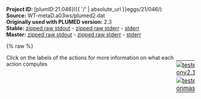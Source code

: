 **Project ID:** [plumID:21.046]({{ '/' | absolute_url }}eggs/21/046/)  
**Source:** WT-metaD.a03ws/plumed2.dat  
**Originally used with PLUMED version:** 2.3  
**Stable:** [zipped raw stdout](plumed2.dat.plumed.stdout.txt.zip) - [zipped raw stderr](plumed2.dat.plumed.stderr.txt.zip) - [stderr](plumed2.dat.plumed.stderr)  
**Master:** [zipped raw stdout](plumed2.dat.plumed_master.stdout.txt.zip) - [zipped raw stderr](plumed2.dat.plumed_master.stderr.txt.zip) - [stderr](plumed2.dat.plumed_master.stderr)  

{% raw %}
<div style="width: 100%; float:left">
<div style="width: 90%; float:left" id="value_details_data/WT-metaD.a03ws/plumed2.dat"> Click on the labels of the actions for more information on what each action computes </div>
<div style="width: 10%; float:left"><table><tr><td style="padding:1px"><a href="plumed2.dat.plumed.stderr"><img src="https://img.shields.io/badge/v2.10-passing-green.svg" alt="tested onv2.10" /></a></td></tr><tr><td style="padding:1px"><a href="plumed2.dat.plumed_master.stderr"><img src="https://img.shields.io/badge/master-passing-green.svg" alt="tested onmaster" /></a></td></tr></table></div></div>
<pre style="width=97%;">
<span class="plumedtooltip" style="color:green">WHOLEMOLECULES<span class="right">This action is used to rebuild molecules that can become split by the periodic boundary conditions. <a href="https://www.plumed.org/doc-master/user-doc/html/_w_h_o_l_e_m_o_l_e_c_u_l_e_s.html" style="color:green">More details</a><i></i></span></span> <span class="plumedtooltip">ENTITY0<span class="right">the atoms that make up a molecule that you wish to align<i></i></span></span>=5,12,24,43,54,61,78,89,100,119,131,142,157,183,195,205,219,230,241,248,258,277,284,295,307,326,333,345,355,372,383,398,413,425,442,461,478,488,498,514,528,545,556,575,590,604,620,644,658,670,689,711,725,740,747,769

<span style="display:none;" id="data/WT-metaD.a03ws/plumed2.dat">The WHOLEMOLECULES action with label <b></b> calculates something</span><b name="data/WT-metaD.a03ws/plumed2.datall" onclick='showPath("data/WT-metaD.a03ws/plumed2.dat","data/WT-metaD.a03ws/plumed2.datall","data/WT-metaD.a03ws/plumed2.datall","violet")'>all</b><span style="display:none;" id="data/WT-metaD.a03ws/plumed2.datall">The GROUP action with label <b>all</b> calculates the following quantities:<table  align="center" frame="void" width="95%" cellpadding="5%"><tr><td width="5%"><b> Quantity </b>  </td><td width="5%"><b> Type </b>  </td><td><b> Description </b> </td></tr><tr><td width="5%">all</td><td width="5%"><font color="violet">atoms</font></td><td>indices of atoms specified in GROUP</td></tr></table></span>:  <span class="plumedtooltip" style="color:green">GROUP<span class="right">Define a group of atoms so that a particular list of atoms can be referenced with a single label in definitions of CVs or virtual atoms. <a href="https://www.plumed.org/doc-master/user-doc/html/_g_r_o_u_p.html" style="color:green">More details</a><i></i></span></span>     <span class="plumedtooltip">ATOMS<span class="right">the numerical indexes for the set of atoms in the group<i></i></span></span>=5,12,24,43,54,61,78,89,100,119,131,142,157,183,195,205,219,230,241,248,258,277,284,295,307,326,333,345,355,372,383,398,413,425,442,461,478,488,498,514,528,545,556,575,590,604,620,644,658,670,689,711,725,740,747,769

<b name="data/WT-metaD.a03ws/plumed2.datrg" onclick='showPath("data/WT-metaD.a03ws/plumed2.dat","data/WT-metaD.a03ws/plumed2.datrg","data/WT-metaD.a03ws/plumed2.datrg","black")'>rg</b><span style="display:none;" id="data/WT-metaD.a03ws/plumed2.datrg">The GYRATION action with label <b>rg</b> calculates the following quantities:<table  align="center" frame="void" width="95%" cellpadding="5%"><tr><td width="5%"><b> Quantity </b>  </td><td width="5%"><b> Type </b>  </td><td><b> Description </b> </td></tr><tr><td width="5%">rg</td><td width="5%"><font color="black">scalar</font></td><td>the radius of gyration</td></tr></table></span>:   <span class="plumedtooltip" style="color:green">GYRATION<span class="right">Calculate the radius of gyration, or other properties related to it. <a href="https://www.plumed.org/doc-master/user-doc/html/_g_y_r_a_t_i_o_n.html" style="color:green">More details</a><i></i></span></span>  <span class="plumedtooltip">ATOMS<span class="right">the group of atoms that you are calculating the Gyration Tensor for<i></i></span></span>=<b name="data/WT-metaD.a03ws/plumed2.datall">all</b>
<span class="plumedtooltip" style="color:green">UPPER_WALLS<span class="right">Defines a wall for the value of one or more collective variables, <a href="https://www.plumed.org/doc-master/user-doc/html/_u_p_p_e_r__w_a_l_l_s.html" style="color:green">More details</a><i></i></span></span> <span class="plumedtooltip">ARG<span class="right">the arguments on which the bias is acting<i></i></span></span>=<b name="data/WT-metaD.a03ws/plumed2.datrg">rg</b> <span class="plumedtooltip">AT<span class="right">the positions of the wall<i></i></span></span>=3.5 <span class="plumedtooltip">KAPPA<span class="right">the force constant for the wall<i></i></span></span>=1000.0 <span class="plumedtooltip">LABEL<span class="right">a label for the action so that its output can be referenced in the input to other actions<i></i></span></span>=<b name="data/WT-metaD.a03ws/plumed2.datuwall" onclick='showPath("data/WT-metaD.a03ws/plumed2.dat","data/WT-metaD.a03ws/plumed2.datuwall","data/WT-metaD.a03ws/plumed2.datuwall","black")'>uwall</b><span style="display:none;" id="data/WT-metaD.a03ws/plumed2.datuwall">The UPPER_WALLS action with label <b>uwall</b> calculates the following quantities:<table  align="center" frame="void" width="95%" cellpadding="5%"><tr><td width="5%"><b> Quantity </b>  </td><td width="5%"><b> Type </b>  </td><td><b> Description </b> </td></tr><tr><td width="5%">uwall.bias</td><td width="5%"><font color="black">scalar</font></td><td>the instantaneous value of the bias potential</td></tr><tr><td width="5%">uwall.force2</td><td width="5%"><font color="black">scalar</font></td><td>the instantaneous value of the squared force due to this bias potential</td></tr></table></span>
<span class="plumedtooltip" style="color:green">LOWER_WALLS<span class="right">Defines a wall for the value of one or more collective variables, <a href="https://www.plumed.org/doc-master/user-doc/html/_l_o_w_e_r__w_a_l_l_s.html" style="color:green">More details</a><i></i></span></span> <span class="plumedtooltip">ARG<span class="right">the arguments on which the bias is acting<i></i></span></span>=<b name="data/WT-metaD.a03ws/plumed2.datrg">rg</b> <span class="plumedtooltip">AT<span class="right">the positions of the wall<i></i></span></span>=0.8 <span class="plumedtooltip">KAPPA<span class="right">the force constant for the wall<i></i></span></span>=1000.0 <span class="plumedtooltip">LABEL<span class="right">a label for the action so that its output can be referenced in the input to other actions<i></i></span></span>=<b name="data/WT-metaD.a03ws/plumed2.datlwall" onclick='showPath("data/WT-metaD.a03ws/plumed2.dat","data/WT-metaD.a03ws/plumed2.datlwall","data/WT-metaD.a03ws/plumed2.datlwall","black")'>lwall</b><span style="display:none;" id="data/WT-metaD.a03ws/plumed2.datlwall">The LOWER_WALLS action with label <b>lwall</b> calculates the following quantities:<table  align="center" frame="void" width="95%" cellpadding="5%"><tr><td width="5%"><b> Quantity </b>  </td><td width="5%"><b> Type </b>  </td><td><b> Description </b> </td></tr><tr><td width="5%">lwall.bias</td><td width="5%"><font color="black">scalar</font></td><td>the instantaneous value of the bias potential</td></tr><tr><td width="5%">lwall.force2</td><td width="5%"><font color="black">scalar</font></td><td>the instantaneous value of the squared force due to this bias potential</td></tr></table></span>
<br/><span id="data/WT-metaD.a03ws/plumed2.datab_short"><span class="plumedtooltip" style="color:green">ALPHABETA<span class="right">Calculate the alpha beta CV This action is <a class="toggler" href='javascript:;' onclick='toggleDisplay("data/WT-metaD.a03ws/plumed2.datab");'>a shortcut</a>. <a href="https://www.plumed.org/doc-master/user-doc/html/_a_l_p_h_a_b_e_t_a.html">More details</a><i></i></span></span> ...
<span class="plumedtooltip">ATOMS1<span class="right">the atoms involved for each of the torsions you wish to calculate<i></i></span></span>=1,5,8,10    <span class="plumedtooltip">REFERENCE<span class="right">the reference values for each of the torsional angles<i></i></span></span>=-0.78540
<span class="plumedtooltip">ATOMS2<span class="right">the atoms involved for each of the torsions you wish to calculate<i></i></span></span>=10,12,20,22
<span class="plumedtooltip">ATOMS3<span class="right">the atoms involved for each of the torsions you wish to calculate<i></i></span></span>=22,24,39,41
<span class="plumedtooltip">ATOMS4<span class="right">the atoms involved for each of the torsions you wish to calculate<i></i></span></span>=41,43,50,52
<span class="plumedtooltip">ATOMS5<span class="right">the atoms involved for each of the torsions you wish to calculate<i></i></span></span>=52,54,57,59
<span class="plumedtooltip">ATOMS6<span class="right">the atoms involved for each of the torsions you wish to calculate<i></i></span></span>=59,61,74,76
<span class="plumedtooltip">ATOMS7<span class="right">the atoms involved for each of the torsions you wish to calculate<i></i></span></span>=76,78,85,87
<span class="plumedtooltip">ATOMS8<span class="right">the atoms involved for each of the torsions you wish to calculate<i></i></span></span>=87,89,96,98
<span class="plumedtooltip">ATOMS9<span class="right">the atoms involved for each of the torsions you wish to calculate<i></i></span></span>=98,100,113,115
<span class="plumedtooltip">ATOMS10<span class="right">the atoms involved for each of the torsions you wish to calculate<i></i></span></span>=115,119,127,129
<span class="plumedtooltip">ATOMS11<span class="right">the atoms involved for each of the torsions you wish to calculate<i></i></span></span>=129,131,138,140
<span class="plumedtooltip">ATOMS12<span class="right">the atoms involved for each of the torsions you wish to calculate<i></i></span></span>=140,142,153,155
<span class="plumedtooltip">ATOMS13<span class="right">the atoms involved for each of the torsions you wish to calculate<i></i></span></span>=155,157,177,179
<span class="plumedtooltip">ATOMS14<span class="right">the atoms involved for each of the torsions you wish to calculate<i></i></span></span>=179,183,191,193
<span class="plumedtooltip">ATOMS15<span class="right">the atoms involved for each of the torsions you wish to calculate<i></i></span></span>=193,195,201,203
<span class="plumedtooltip">ATOMS16<span class="right">the atoms involved for each of the torsions you wish to calculate<i></i></span></span>=203,205,215,217
<span class="plumedtooltip">ATOMS17<span class="right">the atoms involved for each of the torsions you wish to calculate<i></i></span></span>=217,219,226,228
<span class="plumedtooltip">ATOMS18<span class="right">the atoms involved for each of the torsions you wish to calculate<i></i></span></span>=228,230,237,239
<span class="plumedtooltip">ATOMS19<span class="right">the atoms involved for each of the torsions you wish to calculate<i></i></span></span>=239,241,244,246
<span class="plumedtooltip">ATOMS20<span class="right">the atoms involved for each of the torsions you wish to calculate<i></i></span></span>=246,248,254,256
<span class="plumedtooltip">ATOMS21<span class="right">the atoms involved for each of the torsions you wish to calculate<i></i></span></span>=256,258,273,275
<span class="plumedtooltip">ATOMS22<span class="right">the atoms involved for each of the torsions you wish to calculate<i></i></span></span>=275,277,280,282
<span class="plumedtooltip">ATOMS23<span class="right">the atoms involved for each of the torsions you wish to calculate<i></i></span></span>=282,284,291,293
<span class="plumedtooltip">ATOMS24<span class="right">the atoms involved for each of the torsions you wish to calculate<i></i></span></span>=293,295,303,305
<span class="plumedtooltip">ATOMS25<span class="right">the atoms involved for each of the torsions you wish to calculate<i></i></span></span>=305,307,322,324
<span class="plumedtooltip">ATOMS26<span class="right">the atoms involved for each of the torsions you wish to calculate<i></i></span></span>=324,326,329,331
<span class="plumedtooltip">ATOMS27<span class="right">the atoms involved for each of the torsions you wish to calculate<i></i></span></span>=331,333,341,343
<span class="plumedtooltip">ATOMS28<span class="right">the atoms involved for each of the torsions you wish to calculate<i></i></span></span>=343,345,351,353
<span class="plumedtooltip">ATOMS29<span class="right">the atoms involved for each of the torsions you wish to calculate<i></i></span></span>=353,355,368,370
<span class="plumedtooltip">ATOMS30<span class="right">the atoms involved for each of the torsions you wish to calculate<i></i></span></span>=370,372,379,381
<span class="plumedtooltip">ATOMS31<span class="right">the atoms involved for each of the torsions you wish to calculate<i></i></span></span>=381,383,394,396
<span class="plumedtooltip">ATOMS32<span class="right">the atoms involved for each of the torsions you wish to calculate<i></i></span></span>=396,398,409,411
<span class="plumedtooltip">ATOMS33<span class="right">the atoms involved for each of the torsions you wish to calculate<i></i></span></span>=411,413,421,423
<span class="plumedtooltip">ATOMS34<span class="right">the atoms involved for each of the torsions you wish to calculate<i></i></span></span>=423,425,438,440
<span class="plumedtooltip">ATOMS35<span class="right">the atoms involved for each of the torsions you wish to calculate<i></i></span></span>=440,442,457,459
<span class="plumedtooltip">ATOMS36<span class="right">the atoms involved for each of the torsions you wish to calculate<i></i></span></span>=459,461,474,476
<span class="plumedtooltip">ATOMS37<span class="right">the atoms involved for each of the torsions you wish to calculate<i></i></span></span>=476,478,484,486
<span class="plumedtooltip">ATOMS38<span class="right">the atoms involved for each of the torsions you wish to calculate<i></i></span></span>=486,488,494,496
<span class="plumedtooltip">ATOMS39<span class="right">the atoms involved for each of the torsions you wish to calculate<i></i></span></span>=496,498,510,512
<span class="plumedtooltip">ATOMS40<span class="right">the atoms involved for each of the torsions you wish to calculate<i></i></span></span>=512,514,524,526
<span class="plumedtooltip">ATOMS41<span class="right">the atoms involved for each of the torsions you wish to calculate<i></i></span></span>=526,528,541,543
<span class="plumedtooltip">ATOMS42<span class="right">the atoms involved for each of the torsions you wish to calculate<i></i></span></span>=543,545,552,554
<span class="plumedtooltip">ATOMS43<span class="right">the atoms involved for each of the torsions you wish to calculate<i></i></span></span>=554,556,571,573
<span class="plumedtooltip">ATOMS44<span class="right">the atoms involved for each of the torsions you wish to calculate<i></i></span></span>=573,575,586,588
<span class="plumedtooltip">ATOMS45<span class="right">the atoms involved for each of the torsions you wish to calculate<i></i></span></span>=588,590,600,602
<span class="plumedtooltip">ATOMS46<span class="right">the atoms involved for each of the torsions you wish to calculate<i></i></span></span>=602,604,616,618
<span class="plumedtooltip">ATOMS47<span class="right">the atoms involved for each of the torsions you wish to calculate<i></i></span></span>=618,620,640,642
<span class="plumedtooltip">ATOMS48<span class="right">the atoms involved for each of the torsions you wish to calculate<i></i></span></span>=642,644,654,656
<span class="plumedtooltip">ATOMS49<span class="right">the atoms involved for each of the torsions you wish to calculate<i></i></span></span>=656,658,666,668
<span class="plumedtooltip">ATOMS50<span class="right">the atoms involved for each of the torsions you wish to calculate<i></i></span></span>=668,670,685,687
<span class="plumedtooltip">ATOMS51<span class="right">the atoms involved for each of the torsions you wish to calculate<i></i></span></span>=687,689,707,709
<span class="plumedtooltip">ATOMS52<span class="right">the atoms involved for each of the torsions you wish to calculate<i></i></span></span>=709,711,721,723
<span class="plumedtooltip">ATOMS53<span class="right">the atoms involved for each of the torsions you wish to calculate<i></i></span></span>=723,725,736,738
<span class="plumedtooltip">ATOMS54<span class="right">the atoms involved for each of the torsions you wish to calculate<i></i></span></span>=738,740,743,745
<span class="plumedtooltip">ATOMS55<span class="right">the atoms involved for each of the torsions you wish to calculate<i></i></span></span>=745,747,765,767
 <span class="plumedtooltip">LABEL<span class="right">a label for the action so that its output can be referenced in the input to other actions<i></i></span></span>=<b name="data/WT-metaD.a03ws/plumed2.datab" onclick='showPath("data/WT-metaD.a03ws/plumed2.dat","data/WT-metaD.a03ws/plumed2.datab","data/WT-metaD.a03ws/plumed2.datab_shortcut","black")'>ab</b><span style="display:none;" id="data/WT-metaD.a03ws/plumed2.datab_shortcut">The ALPHABETA action with label <b>ab</b> calculates the following quantities:<table  align="center" frame="void" width="95%" cellpadding="5%"><tr><td width="5%"><b> Quantity </b>  </td><td width="5%"><b> Type </b>  </td><td><b> Description </b> </td></tr><tr><td width="5%">ab</td><td width="5%"><font color="black">scalar</font></td><td>the alpha beta CV</td></tr></table></span>
... ALPHABETA
</span><span id="data/WT-metaD.a03ws/plumed2.datab_long" style="display:none;"><span style="color:blue" class="comment"># PLUMED interprets the command:
</span><span class="toggler" style="color:red" onclick='toggleDisplay("data/WT-metaD.a03ws/plumed2.datab")'># ALPHABETA ...</span>
<span style="color:blue" class="comment"># ATOMS1=1,5,8,10    REFERENCE=-0.78540</span>
<span style="color:blue" class="comment"># ATOMS2=10,12,20,22</span>
<span style="color:blue" class="comment"># ATOMS3=22,24,39,41</span>
<span style="color:blue" class="comment"># ATOMS4=41,43,50,52</span>
<span style="color:blue" class="comment"># ATOMS5=52,54,57,59</span>
<span style="color:blue" class="comment"># ATOMS6=59,61,74,76</span>
<span style="color:blue" class="comment"># ATOMS7=76,78,85,87</span>
<span style="color:blue" class="comment"># ATOMS8=87,89,96,98</span>
<span style="color:blue" class="comment"># ATOMS9=98,100,113,115</span>
<span style="color:blue" class="comment"># ATOMS10=115,119,127,129</span>
<span style="color:blue" class="comment"># ATOMS11=129,131,138,140</span>
<span style="color:blue" class="comment"># ATOMS12=140,142,153,155</span>
<span style="color:blue" class="comment"># ATOMS13=155,157,177,179</span>
<span style="color:blue" class="comment"># ATOMS14=179,183,191,193</span>
<span style="color:blue" class="comment"># ATOMS15=193,195,201,203</span>
<span style="color:blue" class="comment"># ATOMS16=203,205,215,217</span>
<span style="color:blue" class="comment"># ATOMS17=217,219,226,228</span>
<span style="color:blue" class="comment"># ATOMS18=228,230,237,239</span>
<span style="color:blue" class="comment"># ATOMS19=239,241,244,246</span>
<span style="color:blue" class="comment"># ATOMS20=246,248,254,256</span>
<span style="color:blue" class="comment"># ATOMS21=256,258,273,275</span>
<span style="color:blue" class="comment"># ATOMS22=275,277,280,282</span>
<span style="color:blue" class="comment"># ATOMS23=282,284,291,293</span>
<span style="color:blue" class="comment"># ATOMS24=293,295,303,305</span>
<span style="color:blue" class="comment"># ATOMS25=305,307,322,324</span>
<span style="color:blue" class="comment"># ATOMS26=324,326,329,331</span>
<span style="color:blue" class="comment"># ATOMS27=331,333,341,343</span>
<span style="color:blue" class="comment"># ATOMS28=343,345,351,353</span>
<span style="color:blue" class="comment"># ATOMS29=353,355,368,370</span>
<span style="color:blue" class="comment"># ATOMS30=370,372,379,381</span>
<span style="color:blue" class="comment"># ATOMS31=381,383,394,396</span>
<span style="color:blue" class="comment"># ATOMS32=396,398,409,411</span>
<span style="color:blue" class="comment"># ATOMS33=411,413,421,423</span>
<span style="color:blue" class="comment"># ATOMS34=423,425,438,440</span>
<span style="color:blue" class="comment"># ATOMS35=440,442,457,459</span>
<span style="color:blue" class="comment"># ATOMS36=459,461,474,476</span>
<span style="color:blue" class="comment"># ATOMS37=476,478,484,486</span>
<span style="color:blue" class="comment"># ATOMS38=486,488,494,496</span>
<span style="color:blue" class="comment"># ATOMS39=496,498,510,512</span>
<span style="color:blue" class="comment"># ATOMS40=512,514,524,526</span>
<span style="color:blue" class="comment"># ATOMS41=526,528,541,543</span>
<span style="color:blue" class="comment"># ATOMS42=543,545,552,554</span>
<span style="color:blue" class="comment"># ATOMS43=554,556,571,573</span>
<span style="color:blue" class="comment"># ATOMS44=573,575,586,588</span>
<span style="color:blue" class="comment"># ATOMS45=588,590,600,602</span>
<span style="color:blue" class="comment"># ATOMS46=602,604,616,618</span>
<span style="color:blue" class="comment"># ATOMS47=618,620,640,642</span>
<span style="color:blue" class="comment"># ATOMS48=642,644,654,656</span>
<span style="color:blue" class="comment"># ATOMS49=656,658,666,668</span>
<span style="color:blue" class="comment"># ATOMS50=668,670,685,687</span>
<span style="color:blue" class="comment"># ATOMS51=687,689,707,709</span>
<span style="color:blue" class="comment"># ATOMS52=709,711,721,723</span>
<span style="color:blue" class="comment"># ATOMS53=723,725,736,738</span>
<span style="color:blue" class="comment"># ATOMS54=738,740,743,745</span>
<span style="color:blue" class="comment"># ATOMS55=745,747,765,767</span>
<span style="color:blue" class="comment">#  LABEL=ab</span>
<span style="color:blue" class="comment"># ... ALPHABETA</span>
<span style="color:blue" class="comment"># as follows (Click the red comment above to revert to the short version of the input):</span>
<b name="data/WT-metaD.a03ws/plumed2.datab_torsions" onclick='showPath("data/WT-metaD.a03ws/plumed2.dat","data/WT-metaD.a03ws/plumed2.datab_torsions","data/WT-metaD.a03ws/plumed2.datab_torsions","blue")'>ab_torsions</b><span style="display:none;" id="data/WT-metaD.a03ws/plumed2.datab_torsions">The TORSION action with label <b>ab_torsions</b> calculates the following quantities:<table  align="center" frame="void" width="95%" cellpadding="5%"><tr><td width="5%"><b> Quantity </b>  </td><td width="5%"><b> Type </b>  </td><td><b> Description </b> </td></tr><tr><td width="5%">ab_torsions</td><td width="5%"><font color="blue">vector</font></td><td>the TORSION for each set of specified atoms</td></tr></table></span>: <span class="plumedtooltip" style="color:green">TORSION<span class="right">Calculate a torsional angle. <a href="https://www.plumed.org/doc-master/user-doc/html/_t_o_r_s_i_o_n.html" style="color:green">More details</a><i></i></span></span> <span class="plumedtooltip">ATOMS1<span class="right">the four atoms involved in the torsional angle<i></i></span></span>=1,5,8,10 <span class="plumedtooltip">ATOMS2<span class="right">the four atoms involved in the torsional angle<i></i></span></span>=10,12,20,22 <span class="plumedtooltip">ATOMS3<span class="right">the four atoms involved in the torsional angle<i></i></span></span>=22,24,39,41 <span class="plumedtooltip">ATOMS4<span class="right">the four atoms involved in the torsional angle<i></i></span></span>=41,43,50,52 <span class="plumedtooltip">ATOMS5<span class="right">the four atoms involved in the torsional angle<i></i></span></span>=52,54,57,59     <span style="color:blue" class="comment"># Action input conctinues with 50 further ATOMSn keywords, </span>
<b name="data/WT-metaD.a03ws/plumed2.datab_ref" onclick='showPath("data/WT-metaD.a03ws/plumed2.dat","data/WT-metaD.a03ws/plumed2.datab_ref","data/WT-metaD.a03ws/plumed2.datab_ref","blue")'>ab_ref</b><span style="display:none;" id="data/WT-metaD.a03ws/plumed2.datab_ref">The CONSTANT action with label <b>ab_ref</b> calculates the following quantities:<table  align="center" frame="void" width="95%" cellpadding="5%"><tr><td width="5%"><b> Quantity </b>  </td><td width="5%"><b> Type </b>  </td><td><b> Description </b> </td></tr><tr><td width="5%">ab_ref</td><td width="5%"><font color="blue">vector</font></td><td>the constant value that was read from the plumed input</td></tr></table></span>: <span class="plumedtooltip" style="color:green">CONSTANT<span class="right">Create a constant value that can be passed to actions <a href="https://www.plumed.org/doc-master/user-doc/html/_c_o_n_s_t_a_n_t.html" style="color:green">More details</a><i></i></span></span> <span class="plumedtooltip">VALUES<span class="right">the numbers that are in your constant value<i></i></span></span>=-0.78540,-0.78540,-0.78540,-0.78540,-0.78540,-0.78540,-0.78540,-0.78540,-0.78540,-0.78540,-0.78540,-0.78540,-0.78540,-0.78540,-0.78540,-0.78540,-0.78540,-0.78540,-0.78540,-0.78540,-0.78540,-0.78540,-0.78540,-0.78540,-0.78540,-0.78540,-0.78540,-0.78540,-0.78540,-0.78540,-0.78540,-0.78540,-0.78540,-0.78540,-0.78540,-0.78540,-0.78540,-0.78540,-0.78540,-0.78540,-0.78540,-0.78540,-0.78540,-0.78540,-0.78540,-0.78540,-0.78540,-0.78540,-0.78540,-0.78540,-0.78540,-0.78540,-0.78540,-0.78540,-0.78540
<b name="data/WT-metaD.a03ws/plumed2.datab_coeff" onclick='showPath("data/WT-metaD.a03ws/plumed2.dat","data/WT-metaD.a03ws/plumed2.datab_coeff","data/WT-metaD.a03ws/plumed2.datab_coeff","blue")'>ab_coeff</b><span style="display:none;" id="data/WT-metaD.a03ws/plumed2.datab_coeff">The CONSTANT action with label <b>ab_coeff</b> calculates the following quantities:<table  align="center" frame="void" width="95%" cellpadding="5%"><tr><td width="5%"><b> Quantity </b>  </td><td width="5%"><b> Type </b>  </td><td><b> Description </b> </td></tr><tr><td width="5%">ab_coeff</td><td width="5%"><font color="blue">vector</font></td><td>the constant value that was read from the plumed input</td></tr></table></span>: <span class="plumedtooltip" style="color:green">CONSTANT<span class="right">Create a constant value that can be passed to actions <a href="https://www.plumed.org/doc-master/user-doc/html/_c_o_n_s_t_a_n_t.html" style="color:green">More details</a><i></i></span></span> <span class="plumedtooltip">VALUES<span class="right">the numbers that are in your constant value<i></i></span></span>=1,1,1,1,1,1,1,1,1,1,1,1,1,1,1,1,1,1,1,1,1,1,1,1,1,1,1,1,1,1,1,1,1,1,1,1,1,1,1,1,1,1,1,1,1,1,1,1,1,1,1,1,1,1,1
<b name="data/WT-metaD.a03ws/plumed2.datab_comb" onclick='showPath("data/WT-metaD.a03ws/plumed2.dat","data/WT-metaD.a03ws/plumed2.datab_comb","data/WT-metaD.a03ws/plumed2.datab_comb","blue")'>ab_comb</b><span style="display:none;" id="data/WT-metaD.a03ws/plumed2.datab_comb">The COMBINE action with label <b>ab_comb</b> calculates the following quantities:<table  align="center" frame="void" width="95%" cellpadding="5%"><tr><td width="5%"><b> Quantity </b>  </td><td width="5%"><b> Type </b>  </td><td><b> Description </b> </td></tr><tr><td width="5%">ab_comb</td><td width="5%"><font color="blue">vector</font></td><td>the vector obtained by doing an element-wise application of a linear compbination to the input vectors</td></tr></table></span>: <span class="plumedtooltip" style="color:green">COMBINE<span class="right">Calculate a polynomial combination of a set of other variables. <a href="https://www.plumed.org/doc-master/user-doc/html/_c_o_m_b_i_n_e.html" style="color:green">More details</a><i></i></span></span> <span class="plumedtooltip">ARG<span class="right">the values input to this function<i></i></span></span>=<b name="data/WT-metaD.a03ws/plumed2.datab_torsions">ab_torsions</b>,<b name="data/WT-metaD.a03ws/plumed2.datab_ref">ab_ref</b> <span class="plumedtooltip">COEFFICIENTS<span class="right"> the coefficients of the arguments in your function<i></i></span></span>=1,-1 <span class="plumedtooltip">PERIODIC<span class="right">if the output of your function is periodic then you should specify the periodicity of the function<i></i></span></span>=NO
<b name="data/WT-metaD.a03ws/plumed2.datab_cos" onclick='showPath("data/WT-metaD.a03ws/plumed2.dat","data/WT-metaD.a03ws/plumed2.datab_cos","data/WT-metaD.a03ws/plumed2.datab_cos","blue")'>ab_cos</b><span style="display:none;" id="data/WT-metaD.a03ws/plumed2.datab_cos">The CUSTOM action with label <b>ab_cos</b> calculates the following quantities:<table  align="center" frame="void" width="95%" cellpadding="5%"><tr><td width="5%"><b> Quantity </b>  </td><td width="5%"><b> Type </b>  </td><td><b> Description </b> </td></tr><tr><td width="5%">ab_cos</td><td width="5%"><font color="blue">vector</font></td><td>the vector obtained by doing an element-wise application of an arbitrary function to the input vectors</td></tr></table></span>: <span class="plumedtooltip" style="color:green">CUSTOM<span class="right">Calculate a combination of variables using a custom expression. <a href="https://www.plumed.org/doc-master/user-doc/html/_c_u_s_t_o_m.html" style="color:green">More details</a><i></i></span></span> <span class="plumedtooltip">ARG<span class="right">the values input to this function<i></i></span></span>=<b name="data/WT-metaD.a03ws/plumed2.datab_comb">ab_comb</b>,<b name="data/WT-metaD.a03ws/plumed2.datab_coeff">ab_coeff</b> <span class="plumedtooltip">FUNC<span class="right">the function you wish to evaluate<i></i></span></span>=y*(0.5+0.5*cos(x)) <span class="plumedtooltip">PERIODIC<span class="right">if the output of your function is periodic then you should specify the periodicity of the function<i></i></span></span>=NO
<b name="data/WT-metaD.a03ws/plumed2.datab" onclick='showPath("data/WT-metaD.a03ws/plumed2.dat","data/WT-metaD.a03ws/plumed2.datab","data/WT-metaD.a03ws/plumed2.datab","black")'>ab</b><span style="display:none;" id="data/WT-metaD.a03ws/plumed2.datab">The SUM action with label <b>ab</b> calculates the following quantities:<table  align="center" frame="void" width="95%" cellpadding="5%"><tr><td width="5%"><b> Quantity </b>  </td><td width="5%"><b> Type </b>  </td><td><b> Description </b> </td></tr><tr><td width="5%">ab</td><td width="5%"><font color="black">scalar</font></td><td>the sum of all the elements in the input vector</td></tr></table></span>: <span class="plumedtooltip" style="color:green">SUM<span class="right">Calculate the sum of the arguments <a href="https://www.plumed.org/doc-master/user-doc/html/_s_u_m.html" style="color:green">More details</a><i></i></span></span> <span class="plumedtooltip">ARG<span class="right">the values input to this function<i></i></span></span>=<b name="data/WT-metaD.a03ws/plumed2.datab_cos">ab_cos</b> <span class="plumedtooltip">PERIODIC<span class="right">if the output of your function is periodic then you should specify the periodicity of the function<i></i></span></span>=NO
<span style="color:blue"># --- End of included input --- </span></span><br/><span id="data/WT-metaD.a03ws/plumed2.datdefmeta_short"><span class="plumedtooltip" style="color:green">METAD<span class="right">Used to performed metadynamics on one or more collective variables. This action has <a class="toggler" href='javascript:;' onclick='toggleDisplay("data/WT-metaD.a03ws/plumed2.datdefmeta");'>hidden defaults</a>. <a href="https://www.plumed.org/doc-master/user-doc/html/_m_e_t_a_d.html">More details</a><i></i></span></span> ...
  <span class="plumedtooltip">LABEL<span class="right">a label for the action so that its output can be referenced in the input to other actions<i></i></span></span>=<b name="data/WT-metaD.a03ws/plumed2.datmeta" onclick='showPath("data/WT-metaD.a03ws/plumed2.dat","data/WT-metaD.a03ws/plumed2.datmeta","data/WT-metaD.a03ws/plumed2.datmeta","black")'>meta</b><span style="display:none;" id="data/WT-metaD.a03ws/plumed2.datmeta">The METAD action with label <b>meta</b> calculates the following quantities:<table  align="center" frame="void" width="95%" cellpadding="5%"><tr><td width="5%"><b> Quantity </b>  </td><td width="5%"><b> Type </b>  </td><td><b> Description </b> </td></tr><tr><td width="5%">meta.bias</td><td width="5%"><font color="black">scalar</font></td><td>the instantaneous value of the bias potential</td></tr></table></span>
  <span class="plumedtooltip">ARG<span class="right">the labels of the scalars on which the bias will act<i></i></span></span>=<b name="data/WT-metaD.a03ws/plumed2.datrg">rg</b>,<b name="data/WT-metaD.a03ws/plumed2.datab">ab</b> <span class="plumedtooltip">SIGMA<span class="right">the widths of the Gaussian hills<i></i></span></span>=0.2,1.0 <span class="plumedtooltip">HEIGHT<span class="right">the heights of the Gaussian hills<i></i></span></span>=0.5 <span class="plumedtooltip">PACE<span class="right">the frequency for hill addition<i></i></span></span>=1000
  <span class="plumedtooltip">BIASFACTOR<span class="right">use well tempered metadynamics and use this bias factor<i></i></span></span>=4 <span class="plumedtooltip">TEMP<span class="right">the system temperature - this is only needed if you are doing well-tempered metadynamics<i></i></span></span>=298
... METAD
</span><span id="data/WT-metaD.a03ws/plumed2.datdefmeta_long" style="display:none;"><span class="plumedtooltip" style="color:green">METAD<span class="right">Used to performed metadynamics on one or more collective variables. This action uses the <a class="toggler" href='javascript:;' onclick='toggleDisplay("data/WT-metaD.a03ws/plumed2.datdefmeta");'>defaults shown here</a>. <a href="https://www.plumed.org/doc-master/user-doc/html/_m_e_t_a_d.html">More details</a><i></i></span></span> ...
  <span class="plumedtooltip">LABEL<span class="right">a label for the action so that its output can be referenced in the input to other actions<i></i></span></span>=<b name="data/WT-metaD.a03ws/plumed2.datmeta" onclick='showPath("data/WT-metaD.a03ws/plumed2.dat","data/WT-metaD.a03ws/plumed2.datmeta","data/WT-metaD.a03ws/plumed2.datmeta","black")'>meta</b>
  <span class="plumedtooltip">ARG<span class="right">the labels of the scalars on which the bias will act<i></i></span></span>=<b name="data/WT-metaD.a03ws/plumed2.datrg">rg</b>,<b name="data/WT-metaD.a03ws/plumed2.datab">ab</b> <span class="plumedtooltip">SIGMA<span class="right">the widths of the Gaussian hills<i></i></span></span>=0.2,1.0 <span class="plumedtooltip">HEIGHT<span class="right">the heights of the Gaussian hills<i></i></span></span>=0.5 <span class="plumedtooltip">PACE<span class="right">the frequency for hill addition<i></i></span></span>=1000
  <span class="plumedtooltip">BIASFACTOR<span class="right">use well tempered metadynamics and use this bias factor<i></i></span></span>=4 <span class="plumedtooltip">TEMP<span class="right">the system temperature - this is only needed if you are doing well-tempered metadynamics<i></i></span></span>=298
 <span class="plumedtooltip">FILE<span class="right"> a file in which the list of added hills is stored<i></i></span></span>=HILLS
... METAD
</span><br/><span class="plumedtooltip" style="color:green">PRINT<span class="right">Print quantities to a file. <a href="https://www.plumed.org/doc-master/user-doc/html/_p_r_i_n_t.html" style="color:green">More details</a><i></i></span></span> <span class="plumedtooltip">ARG<span class="right">the labels of the values that you would like to print to the file<i></i></span></span>=<b name="data/WT-metaD.a03ws/plumed2.datrg">rg</b>,<b name="data/WT-metaD.a03ws/plumed2.datab">ab</b>,<b name="data/WT-metaD.a03ws/plumed2.datmeta">meta.bias</b> <span class="plumedtooltip">STRIDE<span class="right"> the frequency with which the quantities of interest should be output<i></i></span></span>=1000 <span class="plumedtooltip">FILE<span class="right">the name of the file on which to output these quantities<i></i></span></span>=COLVAR

<span class="plumedtooltip" style="color:green">ENDPLUMED<span class="right">Terminate plumed input. <a href="https://www.plumed.org/doc-master/user-doc/html/_e_n_d_p_l_u_m_e_d.html" style="color:green">More details</a><i></i></span></span><span style="color:blue" class="comment">

# original input file with plumed 1 syntax follows

HILLS HEIGHT 0.5  W_STRIDE 1000 RESTART 

WELLTEMPERED SIMTEMP 298  BIASFACTOR 4 

#PTMETAD

PRINT W_STRIDE 1000

ALIGN_ATOMS LIST &lt;all&gt;


#CV1 Rg CA

RGYR LIST &lt;all&gt; SIGMA 0.2

#CV4
ALPHABETA NDIH 55 SIGMA 1.0
1    5    8    10    -0.78540
10    12    20    22    -0.78540
22    24    39    41    -0.78540
41    43    50    52    -0.78540
52    54    57    59    -0.78540
59    61    74    76    -0.78540
76    78    85    87    -0.78540
87    89    96    98    -0.78540
98    100    113    115    -0.78540
115    125    127    129    -0.78540
129    131    138    140    -0.78540
140    142    153    155    -0.78540
155    157    177    179    -0.78540
179    189    191    193    -0.78540
193    195    201    203    -0.78540
203    205    215    217    -0.78540
217    219    226    228    -0.78540
228    230    237    239    -0.78540
239    241    244    246    -0.78540
246    248    254    256    -0.78540
256    258    273    275    -0.78540
275    277    280    282    -0.78540
282    284    291    293    -0.78540
293    295    303    305    -0.78540
305    307    322    324    -0.78540
324    326    329    331    -0.78540
331    333    341    343    -0.78540
343    345    351    353    -0.78540
353    355    368    370    -0.78540
370    372    379    381    -0.78540
381    383    394    396    -0.78540
396    398    409    411    -0.78540
411    413    421    423    -0.78540
423    425    438    440    -0.78540
440    442    457    459    -0.78540
459    461    474    476    -0.78540
476    478    484    486    -0.78540
486    488    494    496    -0.78540
496    498    510    512    -0.78540
512    514    524    526    -0.78540
526    528    541    543    -0.78540
543    545    552    554    -0.78540
554    556    571    573    -0.78540
573    575    586    588    -0.78540
588    590    600    602    -0.78540
602    604    616    618    -0.78540
618    620    640    642    -0.78540
642    644    654    656    -0.78540
656    658    666    668    -0.78540
668    670    685    687    -0.78540
687    689    707    709    -0.78540
709    711    721    723    -0.78540
723    725    736    738    -0.78540
738    740    743    745    -0.78540
745    747    765    767    -0.78540

#UWALL CV 1 LIMIT 2.2 KAPPA 1000.0
#UWALL CV 2 LIMIT 0.6 KAPPA 1000.0
LWALL CV 1 LIMIT 0.8 KAPPA 1000.0
UWALL CV 1 LIMIT 3.5 KAPPA 1000.0 

all-&gt;
5
12
24
43
54
61
78
89
100
125
131
142
157
189
195
205
219
230
241
248
258
277
284
295
307
326
333
345
355
372
383
398
413
425
442
461
478
488
498
514
528
545
556
575
590
604
620
644
658
670
689
711
725
740
747
769
all&lt;-


ENDMETA
</span></pre>
{% endraw %}
